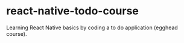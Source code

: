 # react-native-todo-course
Learning React Native basics by coding a to do application (egghead course).